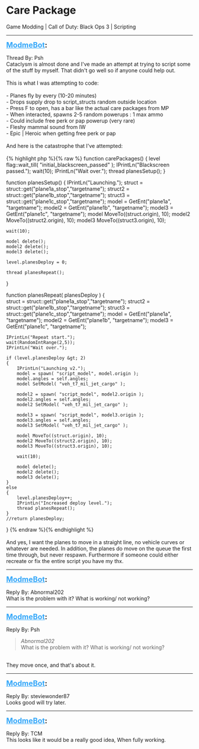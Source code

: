 # Care Package
Game Modding | Call of Duty: Black Ops 3 | Scripting

---
<strong style="font-size: 1.4em;"><span style="text-decoration: underline;text-decoration-color: #34a7f9;"><span style="color:#34a7f9;">ModmeBot</span></span>:</strong>

<p>Thread By: Psh<br /> Cataclysm is almost done and I&#39;ve made an attempt at trying to script some of the stuff by myself. That didn&#39;t go well so if anyone could help out.<br /> <br />This is what I was attempting to code:<br /> <br />- Planes fly by every (10-20 minutes)<br /> - Drops supply drop to script_structs random outside location<br />- Press F to open, has a bar like the actual care packages from MP<br /> - When interacted, spawns 2-5 random powerups : 1 max ammo<br />- Could include free perk or pap powerup (very rare)<br /> - Fleshy mammal sound from IW<br /> - Epic | Heroic when getting free perk or pap<br /> <br />And here is the catastrophe that I&#39;ve attempted:<br /> <br />{% highlight php %}{% raw %}
function carePackages()
{
	level flag::wait_till( "initial_blackscreen_passed" );
	IPrintLn("Blackscreen passed.");
	wait(10);
	IPrintLn("Wait over.");
	thread planesSetup();
}

function planesSetup()
{
	IPrintLn("Launching.");
	struct = struct::get("plane1a_stop","targetname");
	struct2 = struct::get("plane1b_stop","targetname");
	struct3 = struct::get("plane1c_stop","targetname");
	model = GetEnt("plane1a", "targetname");
	model2 = GetEnt("plane1b", "targetname");
	model3 = GetEnt("plane1c", "targetname");
	model MoveTo((struct.origin), 10);
	model2 MoveTo((struct2.origin), 10);
	model3 MoveTo((struct3.origin), 10);
	
	wait(10);
	
	model delete();
	model2 delete();
	model3 delete();
	
	level.planesDeploy = 0;
	
	thread planesRepeat();
}	

function planesRepeat( planesDeploy )
{	
	struct = struct::get("plane1a_stop","targetname");
	struct2 = struct::get("plane1b_stop","targetname");
	struct3 = struct::get("plane1c_stop","targetname");
	model = GetEnt("plane1a", "targetname");
	model2 = GetEnt("plane1b", "targetname");
	model3 = GetEnt("plane1c", "targetname");

	IPrintLn("Repeat start.");
	wait(RandomIntRange(2,5));
	IPrintLn("Wait over.");
	
	if (level.planesDeploy &gt; 2)
	{
		IPrintLn("Launching v2.");
		model = spawn( "script_model", model.origin ); 
		model.angles = self.angles; 
		model SetModel( "veh_t7_mil_jet_cargo" ); 
		
		model2 = spawn( "script_model", model2.origin ); 
		model2.angles = self.angles; 
		model2 SetModel( "veh_t7_mil_jet_cargo" ); 
		
		model3 = spawn( "script_model", model3.origin ); 
		model3.angles = self.angles; 
		model3 SetModel( "veh_t7_mil_jet_cargo" ); 
		
		model MoveTo((struct.origin), 10);
		model2 MoveTo((struct2.origin), 10);
		model3 MoveTo((struct3.origin), 10);
		
		wait(10);
		
		model delete();
		model2 delete();
		model3 delete();
	}
	else
	{
		level.planesDeploy++;
		IPrintLn("Increased deploy level.");
		thread planesRepeat();
	}
	//return planesDeploy;
}
{% endraw %}{% endhighlight %}
 <br /> <br />And yes, I want the planes to move in a straight line, no vehicle curves or whatever are needed. In addition, the planes do move on the queue the first time through, but never respawn. Furthermore if someone could either recreate or fix the entire script you have my thx.</p>

---
<strong style="font-size: 1.4em;"><span style="text-decoration: underline;text-decoration-color: #34a7f9;"><span style="color:#34a7f9;">ModmeBot</span></span>:</strong>

<p>Reply By: Abnormal202<br />What is the problem with it? What is working/ not working?</p>

---
<strong style="font-size: 1.4em;"><span style="text-decoration: underline;text-decoration-color: #34a7f9;"><span style="color:#34a7f9;">ModmeBot</span></span>:</strong>

<p>Reply By: Psh<br /><blockquote><em>Abnormal202</em><br />What is the problem with it? What is working/ not working?</blockquote><br /> They move once, and that&#39;s about it.</p>

---
<strong style="font-size: 1.4em;"><span style="text-decoration: underline;text-decoration-color: #34a7f9;"><span style="color:#34a7f9;">ModmeBot</span></span>:</strong>

<p>Reply By: steviewonder87<br />Looks good will try later.</p>

---
<strong style="font-size: 1.4em;"><span style="text-decoration: underline;text-decoration-color: #34a7f9;"><span style="color:#34a7f9;">ModmeBot</span></span>:</strong>

<p>Reply By: TCM<br />This looks like it would be a really good idea, When fully working.</p>
